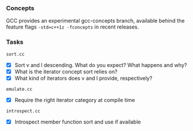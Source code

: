 ### Concepts

GCC provides an experimental gcc-concepts branch, available behind the feature flags `-std=c++1z -fconcepts` in recent releases.

### Tasks

`sort.cc`

- [x] Sort v and l descending. What do you expect? What happens and why?
- [x] What is the iterator concept sort relies on?
- [x] What kind of iterators does v and l provide, respectively?

`emulate.cc`

- [x] Require the right iterator category at compile time

`introspect.cc`

- [x] Introspect member function sort and use if available
